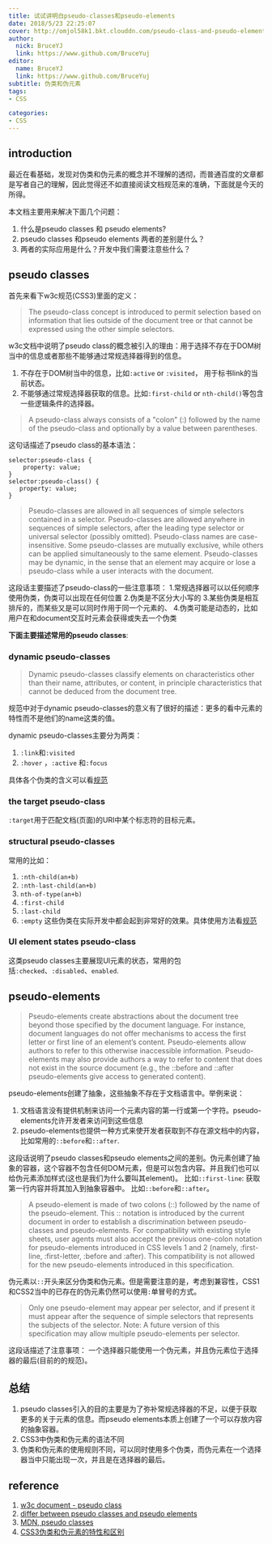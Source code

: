 ```yaml
---
title: 试试讲明白pseudo-classes和pseudo-elements
date: 2018/5/23 22:25:07
cover: http://omjol58k1.bkt.clouddn.com/pseudo-class-and-pseudo-element.png
author:
  nick: BruceYJ
  link: https://www.github.com/BruceYuj
editor:
  name: BruceYJ
  link: https://www.github.com/BruceYuj
subtitle: 伪类和伪元素
tags:
- CSS

categories:
- CSS
---
```

<!-- toc -->
## introduction
最近在看基础，发现对伪类和伪元素的概念并不理解的透彻，而普通百度的文章都是写者自己的理解，因此觉得还不如直接阅读文档规范来的准确，下面就是今天的所得。

本文档主要用来解决下面几个问题：
1. 什么是pseudo classes 和 pseudo elements?
2. pseudo classes 和pseudo elements 两者的差别是什么？
3. 两者的实际应用是什么？开发中我们需要注意些什么？

## pseudo classes
首先来看下w3c规范(CSS3)里面的定义：
> The pseudo-class concept is introduced to permit selection based on information that lies outside of the document tree or that cannot be expressed using the other simple selectors.

w3c文档中说明了pseudo class的概念被引入的理由：用于选择不存在于DOM树当中的信息或者那些不能够通过常规选择器得到的信息。
1. 不存在于DOM树当中的信息，比如`:active` or `:visited`， 用于标书link的当前状态。
2. 不能够通过常规选择器获取的信息。比如`:first-child` or `nth-child()`等包含一些逻辑条件的选择器。

>A pseudo-class always consists of a "colon" (:) followed by the name of the pseudo-class and optionally by a value between parentheses.

这句话描述了pseudo class的基本语法：
```
selector:pseudo-class {
    property: value;
}
selector:pseudo-class() {
   property: value;
}
```

>Pseudo-classes are allowed in all sequences of simple selectors contained in a selector. Pseudo-classes are allowed anywhere in sequences of simple selectors, after the leading type selector or universal selector (possibly omitted). Pseudo-class names are case-insensitive. Some pseudo-classes are mutually exclusive, while others can be applied simultaneously to the same element. Pseudo-classes may be dynamic, in the sense that an element may acquire or lose a pseudo-class while a user interacts with the document.

这段话主要描述了pseudo-class的一些注意事项：
1.常规选择器可以以任何顺序使用伪类，伪类可以出现在任何位置
2.伪类是不区分大小写的
3.某些伪类是相互排斥的，而某些又是可以同时作用于同一个元素的、
4.伪类可能是动态的，比如用户在和document交互时元素会获得或失去一个伪类

**下面主要描述常用的pseudo classes**:

### dynamic pseudo-classes
> Dynamic pseudo-classes classify elements on characteristics other than their name, attributes, or content, in principle characteristics that cannot be deduced from the document tree.

规范中对于dynamic pseudo-classes的意义有了很好的描述：更多的看中元素的特性而不是他们的name这类的值。

dynamic pseudo-classes主要分为两类：
1. `:link`和`:visited`
2. `:hover` ，`:active` 和`:focus`

具体各个伪类的含义可以看[规范](https://www.w3.org/TR/selectors-3/#dynamic-pseudos)

### the target pseudo-class
`:target`用于匹配文档(页面)的URI中某个标志符的目标元素。

### structural pseudo-classes
常用的比如：
1. `:nth-child(an+b)`
2. `:nth-last-child(an+b)`
3. `nth-of-type(an+b)`
4. `:first-child`
5. `:last-child`
6. `:empty`
这些伪类在实际开发中都会起到非常好的效果。具体使用方法看[规范](https://www.w3.org/TR/selectors-3/#structural-pseudos)

### UI element states pseudo-class
这类pseudo classes主要展现UI元素的状态，常用的包括`:checked`、`:disabled`、`enabled`.

## pseudo-elements
>Pseudo-elements create abstractions about the document tree beyond those specified by the document language. For instance, document languages do not offer mechanisms to access the first letter or first line of an element’s content. Pseudo-elements allow authors to refer to this otherwise inaccessible information. Pseudo-elements may also provide authors a way to refer to content that does not exist in the source document (e.g., the ::before and ::after pseudo-elements give access to generated content).

pseudo-elements创建了抽象，这些抽象不存在于文档语言中。举例来说：
1. 文档语言没有提供机制来访问一个元素内容的第一行或第一个字符。pseudo-elements允许开发者来访问到这些信息
2. pseudo-elements也提供一种方式来使开发者获取到不存在源文档中的内容，比如常用的`::before`和`::after`.

这段话说明了pseudo classes和pseudo elements之间的差别。伪元素创建了抽象的容器，这个容器不包含任何DOM元素，但是可以包含内容。并且我们也可以给伪元素添加样式(这也是我们为什么要叫其element)。
比如`::first-line`: 获取第一行内容并将其加入到抽象容器中。
比如`::before`和`::after`。

> A pseudo-element is made of two colons (::) followed by the name of the pseudo-element.
This :: notation is introduced by the current document in order to establish a discrimination between pseudo-classes and pseudo-elements. For compatibility with existing style sheets, user agents must also accept the previous one-colon notation for pseudo-elements introduced in CSS levels 1 and 2 (namely, :first-line, :first-letter, :before and :after). This compatibility is not allowed for the new pseudo-elements introduced in this specification.

伪元素以`::`开头来区分伪类和伪元素。但是需要注意的是，考虑到兼容性，CSS1和CSS2当中的已存在的伪元素仍然可以使用`:`单冒号的方式。

>Only one pseudo-element may appear per selector, and if present it must appear after the sequence of simple selectors that represents the subjects of the selector. Note: A future version of this specification may allow multiple pseudo-elements per selector.

这段话描述了注意事项：
一个选择器只能使用一个伪元素，并且伪元素位于选择器的最后(目前的的规范)。

## 总结
1. pseudo classes引入的目的主要是为了弥补常规选择器的不足，以便于获取更多的关于元素的信息。而pseudo elements本质上创建了一个可以存放内容的抽象容器。
2. CSS3中伪类和伪元素的语法不同
3. 伪类和伪元素的使用规则不同，可以同时使用多个伪类，而伪元素在一个选择器当中只能出现一次，并且是在选择器的最后。

## reference
1. [w3c document - pseudo class ](https://www.w3.org/TR/selectors-3/#pseudo-classes)
2. [differ between pseudo classes and pseudo elements](https://stackoverflow.com/questions/8069973/what-is-the-difference-between-a-pseudo-class-and-a-pseudo-element-in-css)
3. [MDN, pseudo classes](https://developer.mozilla.org/en-US/docs/Web/CSS/Pseudo-classes)
4. [CSS3伪类和伪元素的特性和区别](https://www.cnblogs.com/ihardcoder/p/5294927.html)



